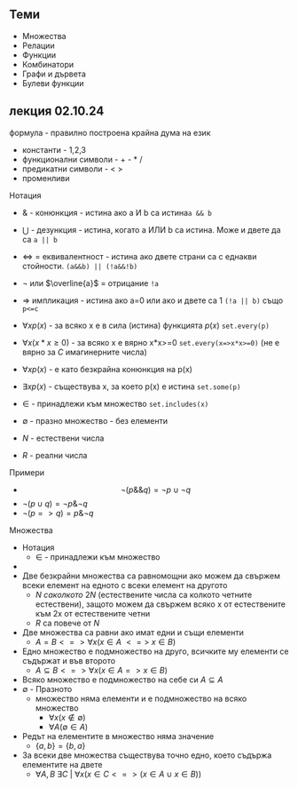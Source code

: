 ## Теми
-  Множества
-  Релации
-  Функции
- Комбинатори
- Графи и дървета
- Булеви функции

## лекция 02.10.24
формула - правилно построена крайна дума на език
 - константи - 1,2,3
 - функционални символи - + - * / 
 - предикатни символи - < >
 - променливи

Нотация
- & - конюнкция - истина ако a И b са истина`a && b`
- $\bigcup$  - дезункция - истина, когато a ИЛИ b са истина. Може и двете да са `a || b`
- <=> = еквивалентност - истина ако двете страни са с еднакви стойности.  `(a&&b) || (!a&&!b)`
- $\neg$ или  $\overline{a}$ = отрицание `!a`
- => импликация - истина ако a=0 или ако и двете са 1 `(!a || b)` също `p<=c`
- $\forall x p(x)$ - за всяко x е в сила (истина) функцията $p(x)$ `set.every(p)`
- $\forall x (x*x\ge 0)$ - за всяко x е вярно x\*x>=0 `set.every(x=>x*x>=0)` (не е вярно за $C$ имагинерните числа)
- $\forall x p(x)$ - е като безкрайна конюнкция на p(x) 
- $\exists x p(x)$ - съществува x, за което p(x) е истина `set.some(p)`
- $\in$ - принадлежи към множество `set.includes(x)`
- $\emptyset$ - празно множество - без елементи 

- $N$ - естествени числа
- $R$ - реални числа

Примери
- $$\neg (p \&\& q) = \neg p \cup \neg q$$
 - $\neg(p \cup q) = \neg p \& \neg q$
 - $\neg(p => q) =  p \& \neg q$
 
 Множества
- Нотация
	- $\in$ - принадлежи към множество
- 
- Две безкрайни множества са равномощни ако можем да свържем всеки елемент на едното с всеки елемент на другото
	- $N\ са колкото\ 2N$ (естествените числа са колкото четните естествени), защото можем да свържем всяко x от естествените  към 2x от естествените четни
	- $R$ са повече от $N$
- Две множества са равни ако имат едни и същи елементи 
	- $A = B <=> \forall x (x \in A\ <=>\ x \in B)$
- Едно множество е подмножество на друго, всичките му елементи се съдържат и във второто
	- $A \subseteq B <=> \forall x (x \in A => x \in B)$
- Всяко множество е подмножество на себе си $A\subseteq A$
- $\emptyset$ - Празното 
	- множество няма елементи и е подмножество на всяко множество
		- $\forall x (x \notin \emptyset)$
		- $\forall A(\emptyset \in A)$
- Редът на елементите в множество няма значение
	- $\{a,b\}=\{b,a\}$
- За всеки две множества съществува точно едно, което съдържа елементите на двете
	-  $\forall A,B\ \exists C\ |\ \forall x (x \in C <=> (x \in A\ \cup\ x \in B))$
